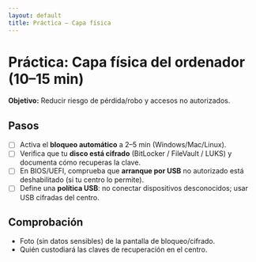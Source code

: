 ```yaml
---
layout: default
title: Práctica — Capa física
---
```


# Práctica: Capa física del ordenador (10–15 min)

**Objetivo:** Reducir riesgo de pérdida/robo y accesos no autorizados.

## Pasos
- [ ] Activa el **bloqueo automático** a 2–5 min (Windows/Mac/Linux).
- [ ] Verifica que tu **disco está cifrado** (BitLocker / FileVault / LUKS) y documenta cómo recuperas la clave.
- [ ] En BIOS/UEFI, comprueba que **arranque por USB** no autorizado está deshabilitado (si tu centro lo permite).
- [ ] Define una **política USB**: no conectar dispositivos desconocidos; usar USB cifradas del centro.

## Comprobación
- Foto (sin datos sensibles) de la pantalla de bloqueo/cifrado.
- Quién custodiará las claves de recuperación en el centro.
